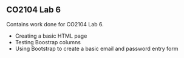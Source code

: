 ## CO2104 Lab 6
Contains work done for CO2104 Lab 6.

<ul>
    <li>Creating a basic HTML page</li>
    <li>Testing Boostrap columns</li>
    <li>Using Bootstrap to create a basic email and password entry form</li>
</ul>